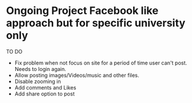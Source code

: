 # Ongoing Project Facebook like approach but for specific university only

TO DO
- Fix problem when not focus on site for a period of time user can't post. Needs to login again.
- Allow posting images/Videos/music and other files.
- Disable zooming in
- Add comments and Likes
- Add share option to post 